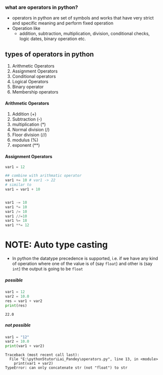 ### what are operators in python?
- operators in python are set of symbols and works that have very strict and specific meaning and perform fixed operation
- Operation like 
  - addition, subtraction, multiplication, division, conditional checks, logic dates, binary operation etc.

## types of operators in python
1. Arithmetic Operators
2. Assignment Operators
3. Conditional operators
4. Logical Operators
5. Binary operator
6. Membership operators


#### Arithmetic Operators
1. Addition (+) 
2. Subtraction (-)
3. multiplication (*)
4. Normal division (/)
5. Floor division (//)
6. modulus (%)
7. exponent (**)


#### Assignment Operators
```python
var1 = 12

## combine with arithmatic operator
var1 += 10 # var1 -> 22
# similar to
var1 = var1 + 10


var1 -= 10
var1 *= 10
var1 /= 10
var1 //=10
var1 %= 18
var1 **= 12
```

# NOTE: Auto type casting
- In python the datatype precedence is supported, i.e. if we have any kind of operation where one of the value is of (say `float`) and other is (say `int`) the output is going to be `float`
##### possible
```python
var1 = 12
var2 = 10.0
res = var1 + var2
print(res)
```

```terminal
22.0
```

##### not possible
```python
var1 = "12"
var2 = 10.0
print(var1 + var2)
```
```terminal
Traceback (most recent call last):
  File "E:\python5tutor\Lai_Pandey\operators.py", line 13, in <module>
    print(var1 + var2)
TypeError: can only concatenate str (not "float") to str
```